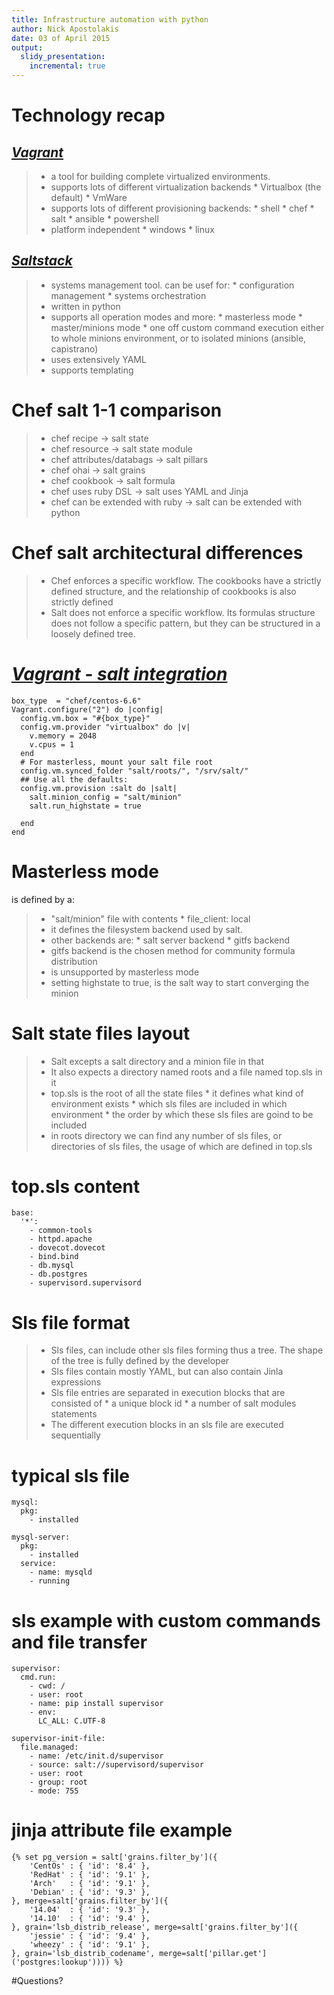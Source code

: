 ```yaml
---
title: Infrastructure automation with python
author: Nick Apostolakis
date: 03 of April 2015
output:
  slidy_presentation:
    incremental: true
---
```



# Technology recap

## _[Vagrant](https://www.vagrantup.com/)_
> - a tool for building complete virtualized environments.
> - supports lots of different virtualization backends
    * Virtualbox (the default)
    * VmWare
> - supports lots of different provisioning backends:
    * shell
    * chef
    * salt
    * ansible
    * powershell
> - platform independent
    * windows
    * linux

## _[Saltstack](http://saltstack.com/)_
> - systems management tool. can be usef for:
    * configuration management
    * systems orchestration
> - written in python
> - supports all operation modes and more:
    * masterless mode
    * master/minions mode
    * one off custom command execution either to whole minions environment, or to isolated minions (ansible, capistrano)
> - uses extensively YAML
> - supports templating

# Chef salt 1-1 comparison
> - chef recipe -> salt state
> - chef resource -> salt state module
> - chef attributes/databags -> salt pillars
> - chef ohai -> salt grains
> - chef cookbook -> salt formula
> - chef uses ruby DSL -> salt uses YAML and Jinja
> - chef can be extended with ruby -> salt can be extended with python

# Chef salt architectural differences

> - Chef enforces a specific workflow. The cookbooks have a strictly defined structure, and the relationship of cookbooks is also strictly defined
> - Salt does not enforce a specific workflow. Its formulas structure does not follow a specific pattern, but they can be structured in a loosely defined tree. 

# _[Vagrant - salt integration](https://github.com/nickapos/vagrant-salt)_

    box_type  = "chef/centos-6.6"
    Vagrant.configure("2") do |config|
      config.vm.box = "#{box_type}"
      config.vm.provider "virtualbox" do |v|
        v.memory = 2048
        v.cpus = 1
      end
      # For masterless, mount your salt file root
      config.vm.synced_folder "salt/roots/", "/srv/salt/"
      ## Use all the defaults:
      config.vm.provision :salt do |salt|
        salt.minion_config = "salt/minion"
        salt.run_highstate = true

      end
    end

# Masterless mode

is defined by a:

> - "salt/minion" file with contents
    * file_client: local
> - it defines the filesystem backend used by salt.
> - other backends are:
    * salt server backend
    * gitfs backend
> - gitfs backend is the chosen method for community formula distribution
> - is unsupported by masterless mode
> - setting highstate to true, is the salt way to start converging the minion

# Salt state files layout

> - Salt excepts a salt directory and a minion file in that
> - It also expects a directory named roots and a file named top.sls in it
> - top.sls is the root of all the state files
    * it defines what kind of environment exists
    * which sls files are included in which environment
    * the order by which these sls files are goind to be included
> - in roots directory we can find any number of sls files, or directories of sls files, the usage of which are defined in top.sls

# top.sls content

    base:
      '*':
        - common-tools
        - httpd.apache
        - dovecot.dovecot
        - bind.bind
        - db.mysql
        - db.postgres
        - supervisord.supervisord


# Sls file format
> - Sls files, can include other sls files forming thus a tree. The shape of the tree is fully defined by the developer
> - Sls files contain mostly YAML, but can also contain Jinla expressions
> - Sls file entries are separated in execution blocks that are consisted of
    * a unique block id
    * a number of salt modules statements
> - The different execution blocks in an sls file are executed sequentially

# typical sls file

    mysql:
      pkg:
        - installed

    mysql-server:
      pkg:
        - installed
      service:
        - name: mysqld
        - running

# sls example with custom commands and file transfer

    supervisor:
      cmd.run:
        - cwd: /
        - user: root
        - name: pip install supervisor
        - env:
          LC_ALL: C.UTF-8

    supervisor-init-file:
      file.managed:
        - name: /etc/init.d/supervisor
        - source: salt://supervisord/supervisor
        - user: root
        - group: root
        - mode: 755

# jinja attribute file example

    {% set pg_version = salt['grains.filter_by']({
        'CentOs' : { 'id': '8.4' },
        'RedHat' : { 'id': '9.1' },
        'Arch'   : { 'id': '9.1' },
        'Debian' : { 'id': '9.3' },
    }, merge=salt['grains.filter_by']({
        '14.04'  : { 'id': '9.3' },
        '14.10'  : { 'id': '9.4' },
    }, grain='lsb_distrib_release', merge=salt['grains.filter_by']({
        'jessie' : { 'id': '9.4' },
        'wheezy' : { 'id': '9.1' },
    }, grain='lsb_distrib_codename', merge=salt['pillar.get']('postgres:lookup')))) %}


#Questions?

